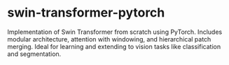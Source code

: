 # swin-transformer-pytorch
Implementation of Swin Transformer from scratch using PyTorch. Includes modular architecture, attention with windowing, and hierarchical patch merging. Ideal for learning and extending to vision tasks like classification and segmentation.
